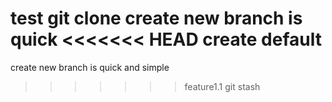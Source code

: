 test git clone
create new branch is quick
<<<<<<< HEAD
create default
=======
create new branch is quick and simple
>>>>>>> feature1.1
git stash
